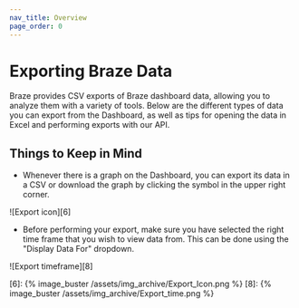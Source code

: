 ```yaml
---
nav_title: Overview
page_order: 0
---
```


# Exporting Braze Data

Braze provides CSV exports of Braze dashboard data, allowing you to analyze them with a variety of tools. Below are the different types of data you can export from the Dashboard, as well as tips for opening the data in Excel and performing exports with our API.

## Things to Keep in Mind

- Whenever there is a graph on the Dashboard, you can export its data in a CSV or download the graph by clicking the symbol in the upper right corner.

![Export icon][6]

- Before performing your export, make sure you have selected the right time frame that you wish to view data from. This can be done using the "Display Data For" dropdown.

![Export timeframe][8]


[6]: {% image_buster /assets/img_archive/Export_Icon.png %}
[8]: {% image_buster /assets/img_archive/Export_time.png %}
